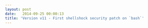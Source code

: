 ```yaml
---
layout: post
date:   2014-09-25 00:00:13
title: 'Version v11 - First shellshock security patch on `bash`'
---
```


